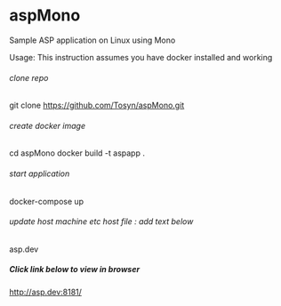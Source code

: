 # aspMono
Sample ASP application on Linux using Mono

Usage: This instruction assumes you have docker installed and working

###### clone repo
git clone https://github.com/Tosyn/aspMono.git

###### create docker image
cd aspMono
docker build -t aspapp .

###### start application
docker-compose up

###### update host machine etc host file : add text below
asp.dev

##### Click link below to view in browser
http://asp.dev:8181/
